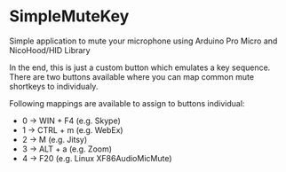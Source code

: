 # SimpleMuteKey

Simple application to mute your microphone using Arduino Pro Micro and NicoHood/HID Library
	
In the end, this is just a custom button which emulates a key sequence.
There are two buttons available where you can map common mute shortkeys to individualy.
  
Following mappings are available to assign to buttons individual:
* 0 -> WIN + F4 (e.g. Skype)
*	1 -> CTRL + m (e.g. WebEx)
*	2 -> M (e.g. Jitsy)
*	3 -> ALT + a (e.g. Zoom)
*	4 -> F20 (e.g. Linux XF86AudioMicMute)
